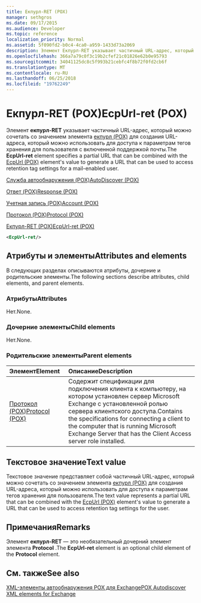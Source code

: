 ```yaml
---
title: Екпурл-RET (POX)
manager: sethgros
ms.date: 09/17/2015
ms.audience: Developer
ms.topic: reference
localization_priority: Normal
ms.assetid: 5f090fd2-b0c4-4ca0-a959-1433d73a2069
description: Элемент Екпурл-RET указывает частичный URL-адрес, который можно сочетать со значением элемента Екпурл (POX) для создания URL-адреса, который можно использовать для доступа к параметрам тегов хранения для пользователя с включенной поддержкой почты.
ms.openlocfilehash: 366a7a79c0f3c19b2cfef21c01826e62b0e95793
ms.sourcegitcommit: 34041125dc8c5f993b21cebfc4f8b72f0fd2cb6f
ms.translationtype: MT
ms.contentlocale: ru-RU
ms.lasthandoff: 06/25/2018
ms.locfileid: "19762249"
---
```

# <a name="ecpurl-ret-pox"></a><span data-ttu-id="b61a7-103">Екпурл-RET (POX)</span><span class="sxs-lookup"><span data-stu-id="b61a7-103">EcpUrl-ret (POX)</span></span>

<span data-ttu-id="b61a7-104">Элемент **екпурл-RET** указывает частичный URL-адрес, который можно сочетать со значением элемента [екпурл (POX)](ecpurl-pox.md) для создания URL-адреса, который можно использовать для доступа к параметрам тегов хранения для пользователя с включенной поддержкой почты.</span><span class="sxs-lookup"><span data-stu-id="b61a7-104">The **EcpUrl-ret** element specifies a partial URL that can be combined with the [EcpUrl (POX)](ecpurl-pox.md) element's value to generate a URL that can be used to access retention tag settings for a mail-enabled user.</span></span> 
  
[<span data-ttu-id="b61a7-105">Служба автообнаружения (POX)</span><span class="sxs-lookup"><span data-stu-id="b61a7-105">AutoDiscover (POX)</span></span>](autodiscover-pox.md)
  
[<span data-ttu-id="b61a7-106">Ответ (POX)</span><span class="sxs-lookup"><span data-stu-id="b61a7-106">Response (POX)</span></span>](response-pox.md)
  
[<span data-ttu-id="b61a7-107">Учетная запись (POX)</span><span class="sxs-lookup"><span data-stu-id="b61a7-107">Account (POX)</span></span>](account-pox.md)
  
[<span data-ttu-id="b61a7-108">Протокол (POX)</span><span class="sxs-lookup"><span data-stu-id="b61a7-108">Protocol (POX)</span></span>](protocol-pox.md)
  
[<span data-ttu-id="b61a7-109">Екпурл-RET (POX)</span><span class="sxs-lookup"><span data-stu-id="b61a7-109">EcpUrl-ret (POX)</span></span>](ecpurl-ret-pox.md)
  
```XML
<EcpUrl-ret/>
```

## <a name="attributes-and-elements"></a><span data-ttu-id="b61a7-110">Атрибуты и элементы</span><span class="sxs-lookup"><span data-stu-id="b61a7-110">Attributes and elements</span></span>

<span data-ttu-id="b61a7-111">В следующих разделах описываются атрибуты, дочерние и родительские элементы.</span><span class="sxs-lookup"><span data-stu-id="b61a7-111">The following sections describe attributes, child elements, and parent elements.</span></span>
  
### <a name="attributes"></a><span data-ttu-id="b61a7-112">Атрибуты</span><span class="sxs-lookup"><span data-stu-id="b61a7-112">Attributes</span></span>

<span data-ttu-id="b61a7-113">Нет.</span><span class="sxs-lookup"><span data-stu-id="b61a7-113">None.</span></span>
  
### <a name="child-elements"></a><span data-ttu-id="b61a7-114">Дочерние элементы</span><span class="sxs-lookup"><span data-stu-id="b61a7-114">Child elements</span></span>

<span data-ttu-id="b61a7-115">Нет.</span><span class="sxs-lookup"><span data-stu-id="b61a7-115">None.</span></span>
  
### <a name="parent-elements"></a><span data-ttu-id="b61a7-116">Родительские элементы</span><span class="sxs-lookup"><span data-stu-id="b61a7-116">Parent elements</span></span>

|<span data-ttu-id="b61a7-117">**Элемент**</span><span class="sxs-lookup"><span data-stu-id="b61a7-117">**Element**</span></span>|<span data-ttu-id="b61a7-118">**Описание**</span><span class="sxs-lookup"><span data-stu-id="b61a7-118">**Description**</span></span>|
|:-----|:-----|
|[<span data-ttu-id="b61a7-119">Протокол (POX)</span><span class="sxs-lookup"><span data-stu-id="b61a7-119">Protocol (POX)</span></span>](protocol-pox.md) <br/> |<span data-ttu-id="b61a7-120">Содержит спецификации для подключения клиента к компьютеру, на котором установлен сервер Microsoft Exchange с установленной ролью сервера клиентского доступа.</span><span class="sxs-lookup"><span data-stu-id="b61a7-120">Contains the specifications for connecting a client to the computer that is running Microsoft Exchange Server that has the Client Access server role installed.</span></span>  <br/> |
   
## <a name="text-value"></a><span data-ttu-id="b61a7-121">Текстовое значение</span><span class="sxs-lookup"><span data-stu-id="b61a7-121">Text value</span></span>

<span data-ttu-id="b61a7-122">Текстовое значение представляет собой частичный URL-адрес, который можно сочетать со значением элемента [екпурл (POX)](ecpurl-pox.md) для создания URL-адреса, который можно использовать для доступа к параметрам тегов хранения для пользователя.</span><span class="sxs-lookup"><span data-stu-id="b61a7-122">The text value represents a partial URL that can be combined with the [EcpUrl (POX)](ecpurl-pox.md) element's value to generate a URL that can be used to access retention tag settings for the user.</span></span> 
  
## <a name="remarks"></a><span data-ttu-id="b61a7-123">Примечания</span><span class="sxs-lookup"><span data-stu-id="b61a7-123">Remarks</span></span>

<span data-ttu-id="b61a7-124">Элемент **екпурл-RET** — это необязательный дочерний элемент элемента **Protocol** .</span><span class="sxs-lookup"><span data-stu-id="b61a7-124">The **EcpUrl-ret** element is an optional child element of the **Protocol** element.</span></span> 
  
## <a name="see-also"></a><span data-ttu-id="b61a7-125">См. также</span><span class="sxs-lookup"><span data-stu-id="b61a7-125">See also</span></span>



[<span data-ttu-id="b61a7-126">XML-элементы автообнаружения POX для Exchange</span><span class="sxs-lookup"><span data-stu-id="b61a7-126">POX Autodiscover XML elements for Exchange</span></span>](pox-autodiscover-xml-elements-for-exchange.md)

